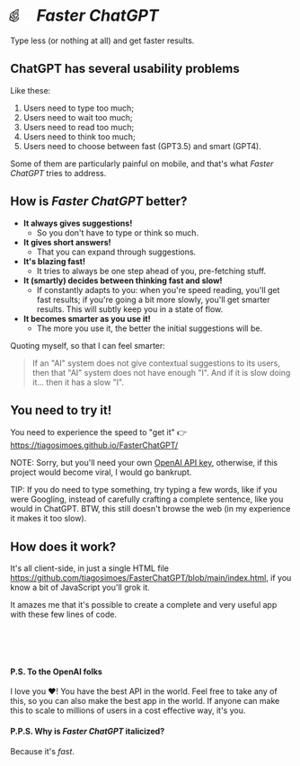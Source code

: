 # <img src="logo.png#gh-light-mode-only" width="30" height="30" style="margin:-5px"><img src="logo_transparent.png#gh-dark-mode-only" width="30" height="30" style="margin:-5px">  *Faster ChatGPT*

Type less (or nothing at all) and get faster results.

## ChatGPT has several usability problems

Like these:
1. Users need to type too much;
2. Users need to wait too much;
3. Users need to read too much;
4. Users need to think too much;
5. Users need to choose between fast (GPT3.5) and smart (GPT4).

Some of them are particularly painful on mobile, and that's what *Faster ChatGPT* tries to address.

## How is *Faster ChatGPT* better?
- **It always gives suggestions!**
  - So you don't have to type or think so much.
- **It gives short answers!**
  - That you can expand through suggestions.
- **It's blazing fast!**
  - It tries to always be one step ahead of you, pre-fetching stuff.
- **It (smartly) decides between thinking fast and slow!**
  - If constantly adapts to you: when you're speed reading, you'll get fast results; if you're going a bit more slowly, you'll get smarter results. This will subtly keep you in a state of flow.
- **It becomes smarter as you use it!**
  - The more you use it, the better the initial suggestions will be.

Quoting myself, so that I can feel smarter:
> If an "AI" system does not give contextual suggestions to its users, then that "AI" system does not have enough "I". And if it is slow doing it... then it has a slow "I". 

## You need to try it!
You need to experience the speed to "get it" 👉 https://tiagosimoes.github.io/FasterChatGPT/

NOTE: Sorry, but you'll need your own [OpenAI API key](https://platform.openai.com/account/api-keys), otherwise, if this project would become viral, I would go bankrupt.

TIP: If you do need to type something, try typing a few words, like if you were Googling, instead of carefully crafting a complete sentence, like you would in ChatGPT. BTW, this still doesn't browse the web (in my experience it makes it too slow). 

## How does it work?
It's all client-side, in just a single HTML file https://github.com/tiagosimoes/FasterChatGPT/blob/main/index.html, if you know a bit of JavaScript you'll grok it.

It amazes me that it's possible to create a complete and very useful app with these few lines of code. 

<br><br><br>

#### P.S. To the OpenAI folks
I love you ❤️! You have the best API in the world. Feel free to take any of this, so you can also make the best app in the world. If anyone can make this to scale to millions of users in a cost effective way, it's you. 

#### P.P.S. Why is *Faster ChatGPT* italicized?
Because it's *fast*.

